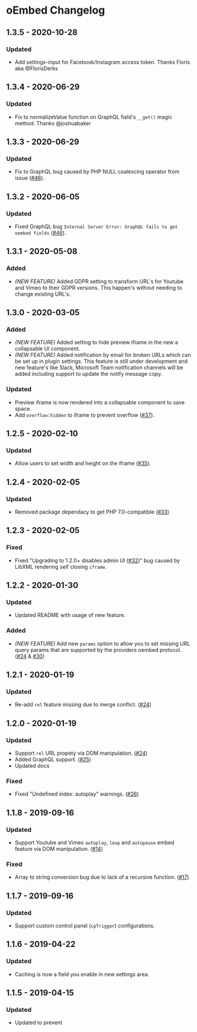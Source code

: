 # oEmbed Changelog

## 1.3.5 - 2020-10-28

### Updated
- Add settings-input for Facebook/Instagram access token. Thanks Floris aka @FlorisDerks

## 1.3.4 - 2020-06-29

### Updated
- Fix to normalizeValue function on GraphQL field's `__get()` magic method. Thanks @joshuabaker

## 1.3.3 - 2020-06-29

### Updated
- Fix to GraphQL bug caused by PHP NULL coalescing operator from issue ([#46](https://github.com/wrav/oembed/issues/46)).

## 1.3.2 - 2020-06-05

### Updated
- Fixed GraphQL bug `Internal Server Error: GraphQL fails to get oembed fields` ([#46](https://github.com/wrav/oembed/issues/46)).

## 1.3.1 - 2020-05-08

### Added
- *(NEW FEATURE)* Added GDPR setting to transform URL's for Youtube and Vimeo to their GDPR versions. This happen's without needing to change existing URL's.

## 1.3.0 - 2020-03-05

### Added
- *(NEW FEATURE)* Added setting to hide preview iframe in the new a collapsable UI component.
- *(NEW FEATURE)* Added notification by email for broken URLs which can be set up in plugin settings. This feature is still under development and new feature's like Slack, Microsoft Team notification channels will be added including support to update the notify message copy.

### Updated
- Preview iframe is now rendered into a collapsable component to save space.
- Add `overflow:hidden` to iframe to prevent overflow ([#37](https://github.com/wrav/oembed/issues/37)).

## 1.2.5 - 2020-02-10

### Updated
- Allow users to set width and height on the iframe ([#35](https://github.com/wrav/oembed/issues/35)).

## 1.2.4 - 2020-02-05

### Updated
- Removed package dependacy to get PHP 7.0-compatible ([#33](https://github.com/wrav/oembed/issues/33))

## 1.2.3 - 2020-02-05

### Fixed
- Fixed "Upgrading to 1.2.0+ disables admin UI ([#32](https://github.com/wrav/oembed/issues/32))" bug caused by LibXML rendering self closing `iframe`.

## 1.2.2 - 2020-01-30

### Updated
- Updated README with usage of new feature.

### Added
- *(NEW FEATURE)* Add new `params` option to allow you to set missing URL query params that are supported by the providers oembed protocol. ([#24](https://github.com/wrav/oembed/issues/24) & [#30](https://github.com/wrav/oembed/issues/30))

## 1.2.1 - 2020-01-19

### Updated
- Re-add `rel` feature missing due to merge conflict. ([#24](https://github.com/wrav/oembed/issues/24))

## 1.2.0 - 2020-01-19

### Updated
- Support `rel` URL propety via DOM manipulation. ([#24](https://github.com/wrav/oembed/issues/24))
- Added GraphQL support. ([#25](https://github.com/wrav/oembed/issues/25))
- Updated docs

### Fixed
- Fixed "Undefined index: autoplay" warnings. ([#26](https://github.com/wrav/oembed/issues/26))

## 1.1.8 - 2019-09-16

### Updated
- Support Youtube and Vimeo `autoplay`, `loop` and `autopause` embed feature via DOM manipulation. ([#14](https://github.com/wrav/oembed/issues/14))

### Fixed
- Array to string conversion bug due to lack of a recursive function. ([#17](https://github.com/wrav/oembed/issues/17))

## 1.1.7 - 2019-09-16

### Updated
- Support custom control panel (`cpTrigger`) configurations.

## 1.1.6 - 2019-04-22

### Updated
- Caching is now a field you enable in new settings area.

## 1.1.5 - 2019-04-15

### Updated
- Updated to prevent <script/> rendering outsite `/admin/entries`, with support if `admin` isn't the CP URL trigger.

## 1.1.4 - 2019-04-04

### Updated
- Updated to allow better support for sites which don't quite meet the oEmbed format requirements. 

## 1.1.3 - 2019-03-29

### Added
- Added `valid` method to handle errors gracefully (Thanks @iparr). 
- Added data caching for parsed URLs to help increase page response time. 

### Updated
- Updated docs. 

## 1.1.2 - 2019-02-18

### Updated
- Version bump.

## 1.1.1 - 2019-02-18

### Updated
- Fix bug in field type rendering.

## 1.1.0 - 2019-03-13
> {note} The plugin’s dependence has changed from `essence/essence` to `embed/embed`. After updating to oEmbed 1.1.0 or later, make sure you reference to the README and test your site for possible missing/ renamed twig object keys.

### Updated
- Updated composer package `essence/essence` to `embed/embed` to handle more edge case URLs.

## 1.0.5 - 2019-02-08

### Updated
- Fix bug where field is in Matrix field and the AJAX event action isn't bound / fired until after entry initial saved

## 1.0.4 - 2019-01-17

### Updated
- Allowing support for CraftCMS v3.1

## 1.0.3 - 2018-12-07

### Updated
- Prevent JS asset rendering on frontend
- Revert javascript to use jQuery

## 1.0.2 - 2018-12-06

### Updated
- Refactored javascript to use native JS over jQuery

## 1.0.1 - 2018-11-26

### Updated
- Changed preview controller action access to prevent anonymous access
- Refactored the preview action to use a template with wrapper to allow for future styling and updates

## 1.0.0 - 2018-11-18

### Added
- Initial release and migration from previous project

